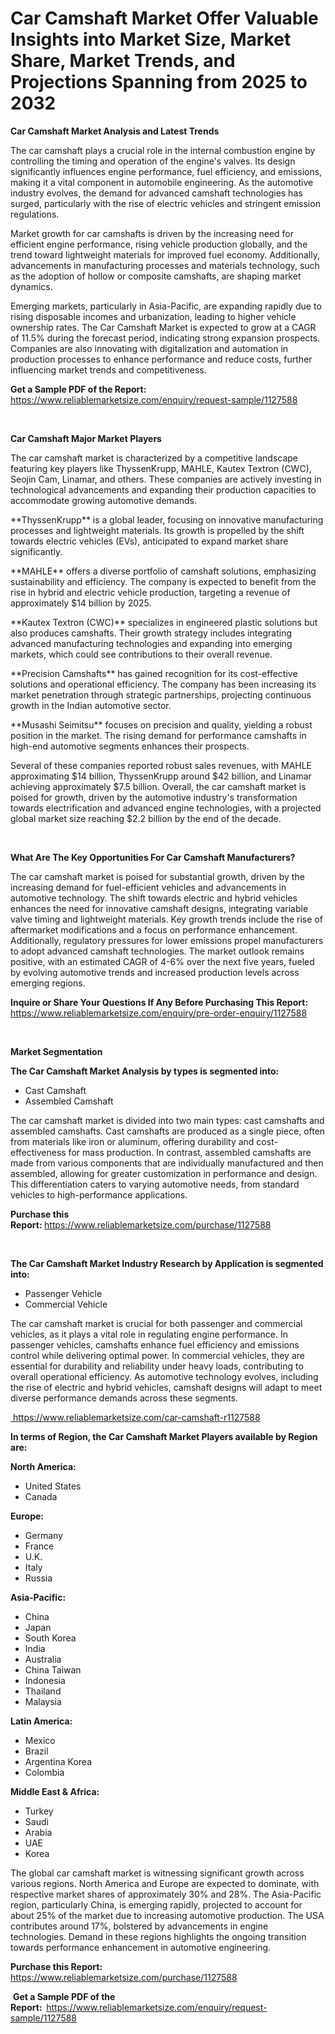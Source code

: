 <p><h1>Car Camshaft Market Offer Valuable Insights into Market Size, Market Share, Market Trends, and Projections Spanning from 2025 to 2032</h1></p><p><strong>Car Camshaft Market Analysis and Latest Trends</strong></p>
<p><p>The car camshaft plays a crucial role in the internal combustion engine by controlling the timing and operation of the engine's valves. Its design significantly influences engine performance, fuel efficiency, and emissions, making it a vital component in automobile engineering. As the automotive industry evolves, the demand for advanced camshaft technologies has surged, particularly with the rise of electric vehicles and stringent emission regulations.</p><p>Market growth for car camshafts is driven by the increasing need for efficient engine performance, rising vehicle production globally, and the trend toward lightweight materials for improved fuel economy. Additionally, advancements in manufacturing processes and materials technology, such as the adoption of hollow or composite camshafts, are shaping market dynamics.</p><p>Emerging markets, particularly in Asia-Pacific, are expanding rapidly due to rising disposable incomes and urbanization, leading to higher vehicle ownership rates. The Car Camshaft Market is expected to grow at a CAGR of 11.5% during the forecast period, indicating strong expansion prospects. Companies are also innovating with digitalization and automation in production processes to enhance performance and reduce costs, further influencing market trends and competitiveness.</p></p>
<p><strong>Get a Sample PDF of the Report:&nbsp;</strong> <a href="https://www.reliablemarketsize.com/enquiry/request-sample/1127588?utm_campaign=2008&utm_medium=2&utm_source=Github&utm_content=ia&utm_term=17042025&utm_id=car-camshaft">https://www.reliablemarketsize.com/enquiry/request-sample/1127588</a></p>
<p>&nbsp;</p>
<p><strong>Car Camshaft Major Market Players</strong></p>
<p><p>The car camshaft market is characterized by a competitive landscape featuring key players like ThyssenKrupp, MAHLE, Kautex Textron (CWC), Seojin Cam, Linamar, and others. These companies are actively investing in technological advancements and expanding their production capacities to accommodate growing automotive demands.</p><p>**ThyssenKrupp** is a global leader, focusing on innovative manufacturing processes and lightweight materials. Its growth is propelled by the shift towards electric vehicles (EVs), anticipated to expand market share significantly.</p><p>**MAHLE** offers a diverse portfolio of camshaft solutions, emphasizing sustainability and efficiency. The company is expected to benefit from the rise in hybrid and electric vehicle production, targeting a revenue of approximately $14 billion by 2025.</p><p>**Kautex Textron (CWC)** specializes in engineered plastic solutions but also produces camshafts. Their growth strategy includes integrating advanced manufacturing technologies and expanding into emerging markets, which could see contributions to their overall revenue.</p><p>**Precision Camshafts** has gained recognition for its cost-effective solutions and operational efficiency. The company has been increasing its market penetration through strategic partnerships, projecting continuous growth in the Indian automotive sector.</p><p>**Musashi Seimitsu** focuses on precision and quality, yielding a robust position in the market. The rising demand for performance camshafts in high-end automotive segments enhances their prospects.</p><p>Several of these companies reported robust sales revenues, with MAHLE approximating $14 billion, ThyssenKrupp around $42 billion, and Linamar achieving approximately $7.5 billion. Overall, the car camshaft market is poised for growth, driven by the automotive industry's transformation towards electrification and advanced engine technologies, with a projected global market size reaching $2.2 billion by the end of the decade.</p></p>
<p>&nbsp;</p>
<p><strong>What Are The Key Opportunities For Car Camshaft Manufacturers?</strong></p>
<p><p>The car camshaft market is poised for substantial growth, driven by the increasing demand for fuel-efficient vehicles and advancements in automotive technology. The shift towards electric and hybrid vehicles enhances the need for innovative camshaft designs, integrating variable valve timing and lightweight materials. Key growth trends include the rise of aftermarket modifications and a focus on performance enhancement. Additionally, regulatory pressures for lower emissions propel manufacturers to adopt advanced camshaft technologies. The market outlook remains positive, with an estimated CAGR of 4-6% over the next five years, fueled by evolving automotive trends and increased production levels across emerging regions.</p></p>
<p><strong>Inquire or Share Your Questions If Any Before Purchasing This Report:</strong> <a href="https://www.reliablemarketsize.com/enquiry/pre-order-enquiry/1127588?utm_campaign=2008&utm_medium=2&utm_source=Github&utm_content=ia&utm_term=17042025&utm_id=car-camshaft">https://www.reliablemarketsize.com/enquiry/pre-order-enquiry/1127588</a></p>
<p>&nbsp;</p>
<p><strong>Market Segmentation</strong></p>
<p><strong>The Car Camshaft Market Analysis by types is segmented into:</strong></p>
<p><ul><li>Cast Camshaft</li><li>Assembled Camshaft</li></ul></p>
<p><p>The car camshaft market is divided into two main types: cast camshafts and assembled camshafts. Cast camshafts are produced as a single piece, often from materials like iron or aluminum, offering durability and cost-effectiveness for mass production. In contrast, assembled camshafts are made from various components that are individually manufactured and then assembled, allowing for greater customization in performance and design. This differentiation caters to varying automotive needs, from standard vehicles to high-performance applications.</p></p>
<p><strong>Purchase this Report:&nbsp;</strong><a href="https://www.reliablemarketsize.com/purchase/1127588?utm_campaign=2008&utm_medium=2&utm_source=Github&utm_content=ia&utm_term=17042025&utm_id=car-camshaft">https://www.reliablemarketsize.com/purchase/1127588</a></p>
<p>&nbsp;</p>
<p><strong>The Car Camshaft Market Industry Research by Application is segmented into:</strong></p>
<p><ul><li>Passenger Vehicle</li><li>Commercial Vehicle</li></ul></p>
<p><p>The car camshaft market is crucial for both passenger and commercial vehicles, as it plays a vital role in regulating engine performance. In passenger vehicles, camshafts enhance fuel efficiency and emissions control while delivering optimal power. In commercial vehicles, they are essential for durability and reliability under heavy loads, contributing to overall operational efficiency. As automotive technology evolves, including the rise of electric and hybrid vehicles, camshaft designs will adapt to meet diverse performance demands across these segments.</p></p>
<p><a href="https://www.reliablemarketsize.com/car-camshaft-r1127588?utm_campaign=2008&utm_medium=2&utm_source=Github&utm_content=ia&utm_term=17042025&utm_id=car-camshaft">&nbsp;https://www.reliablemarketsize.com/car-camshaft-r1127588</a></p>
<p><strong>In terms of Region, the Car Camshaft Market Players available by Region are:</strong></p>
<p>
    <p> <strong> North America: </strong>
        <ul>
            <li>United States</li>
            <li>Canada</li>
        </ul>
        </p> 
    <p> <strong> Europe: </strong>
        <ul>
            <li>Germany</li>
            <li>France</li>
            <li>U.K.</li>
            <li>Italy</li>
            <li>Russia</li>
        </ul>
        </p> 
    <p> <strong> Asia-Pacific: </strong>
        <ul>
            <li>China</li>
            <li>Japan</li>
            <li>South Korea</li>
            <li>India</li>
            <li>Australia</li>
            <li>China Taiwan</li>
            <li>Indonesia</li>
            <li>Thailand</li>
            <li>Malaysia</li>
        </ul>
        </p> 
    <p> <strong> Latin America: </strong>
        <ul>
            <li>Mexico</li>
            <li>Brazil</li>
            <li>Argentina Korea</li>
            <li>Colombia</li>
        </ul>
        </p> 
    <p> <strong> Middle East & Africa: </strong>
        <ul>
            <li>Turkey</li>
            <li>Saudi</li>
            <li>Arabia</li>
            <li>UAE</li>
            <li>Korea</li>
        </ul>
    </p>
    </p>
<p><p>The global car camshaft market is witnessing significant growth across various regions. North America and Europe are expected to dominate, with respective market shares of approximately 30% and 28%. The Asia-Pacific region, particularly China, is emerging rapidly, projected to account for about 25% of the market due to increasing automotive production. The USA contributes around 17%, bolstered by advancements in engine technologies. Demand in these regions highlights the ongoing transition towards performance enhancement in automotive engineering.</p></p>
<p><strong>Purchase this Report: </strong><a href="https://www.reliablemarketsize.com/purchase/1127588?utm_campaign=2008&utm_medium=2&utm_source=Github&utm_content=ia&utm_term=17042025&utm_id=car-camshaft">https://www.reliablemarketsize.com/purchase/1127588</a></p>
<p>&nbsp;<strong>Get a Sample PDF of the Report:&nbsp;&nbsp;</strong><a href="https://www.reliablemarketsize.com/enquiry/request-sample/1127588?utm_campaign=2008&utm_medium=2&utm_source=Github&utm_content=ia&utm_term=17042025&utm_id=car-camshaft">https://www.reliablemarketsize.com/enquiry/request-sample/1127588</a></p>
<p><strong></strong></p>
<p><p></p><p></p><p></p></p>